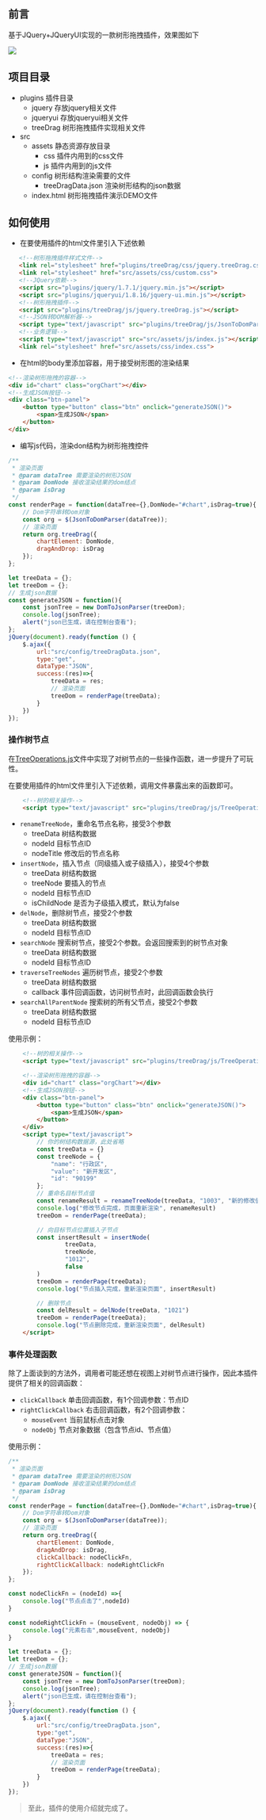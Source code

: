 ## 前言
基于JQuery+JQueryUI实现的一款树形拖拽插件，效果图如下

![](https://user-gold-cdn.xitu.io/2020/5/8/171f4b58065134b2?w=1782&h=739&f=gif&s=2214918)

## 项目目录
* plugins 插件目录
    * jquery 存放jquery相关文件
    * jqueryui 存放jqueryui相关文件
    * treeDrag 树形拖拽插件实现相关文件
* src
    * assets 静态资源存放目录
        * css 插件内用到的css文件
        * js 插件内用到的js文件
    * config 树形结构渲染需要的文件
        * treeDragData.json 渲染树形结构的json数据
    * index.html 树形拖拽插件演示DEMO文件
    
 ## 如何使用
 
 * 在要使用插件的html文件里引入下述依赖
 ```html
    <!--树形拖拽插件样式文件-->
    <link rel="stylesheet" href="plugins/treeDrag/css/jquery.treeDrag.css">
    <link rel="stylesheet" href="src/assets/css/custom.css">
    <!--JQuery依赖-->
    <script src="plugins/jquery/1.7.1/jquery.min.js"></script>
    <script src="plugins/jqueryui/1.8.16/jquery-ui.min.js"></script>
    <!--树形拖拽插件-->
    <script src="plugins/treeDrag/js/jquery.treeDrag.js"></script>
    <!--JSON转DOM解析器-->
    <script type="text/javascript" src="plugins/treeDrag/js/JsonToDomParser.js"></script>
    <!--业务逻辑-->
    <script type="text/javascript" src="src/assets/js/index.js"></script>
    <link rel="stylesheet" href="src/assets/css/index.css">
```
* 在html的body里添加容器，用于接受树形图的渲染结果

```html
<!--渲染树形拖拽的容器-->
<div id="chart" class="orgChart"></div>
<!--生成JSON按钮-->
<div class="btn-panel">
    <button type="button" class="btn" onclick="generateJSON()">
        <span>生成JSON</span>
    </button>
</div>
```
* 编写js代码，渲染don结构为树形拖拽控件
```javascript
/**
 * 渲染页面
 * @param dataTree 需要渲染的树形JSON
 * @param DomNode 接收渲染结果的dom结点
 * @param isDrag
 */
const renderPage = function(dataTree={},DomNode="#chart",isDrag=true){
    // Dom字符串转Dom对象
    const org = $(JsonToDomParser(dataTree));
    // 渲染页面
    return org.treeDrag({
        chartElement: DomNode,
        dragAndDrop: isDrag
    });
};

let treeData = {};
let treeDom = {};
// 生成json数据
const generateJSON = function(){
    const jsonTree = new DomToJsonParser(treeDom);
    console.log(jsonTree);
    alert("json已生成，请在控制台查看");
};
jQuery(document).ready(function () {
    $.ajax({
        url:"src/config/treeDragData.json",
        type:"get",
        dataType:"JSON",
        success:(res)=>{
            treeData = res;
            // 渲染页面
            treeDom = renderPage(treeData);
        }
    })
});
```

### 操作树节点
在[TreeOperations.js](plugins%2FtreeDrag%2Fjs%2FTreeOperations.js)文件中实现了对树节点的一些操作函数，进一步提升了可玩性。

在要使用插件的html文件里引入下述依赖，调用文件暴露出来的函数即可。
```html
    <!--树的相关操作-->
    <script type="text/javascript" src="plugins/treeDrag/js/TreeOperations.js"></script>
```
* `renameTreeNode`，重命名节点名称，接受3个参数
  * treeData 树结构数据
  * nodeId 目标节点ID
  * nodeTitle 修改后的节点名称
* `insertNode`，插入节点（同级插入或子级插入），接受4个参数
  * treeData 树结构数据 
  * treeNode 要插入的节点
  * nodeId 目标节点ID
  * isChildNode 是否为子级插入模式，默认为false
* `delNode`，删除树节点，接受2个参数
  * treeData 树结构数据
  * nodeId 目标节点ID
* `searchNode` 搜索树节点，接受2个参数。会返回搜索到的树节点对象
  * treeData 树结构数据
  * nodeId 目标节点ID
* `traverseTreeNodes` 遍历树节点，接受2个参数
  * treeData 树结构数据
  * callback 事件回调函数，访问树节点时，此回调函数会执行
* `searchAllParentNode` 搜索树的所有父节点，接受2个参数
  * treeData 树结构数据
  * nodeId 目标节点ID


使用示例：
```html
    <!--树的相关操作-->
    <script type="text/javascript" src="plugins/treeDrag/js/TreeOperations.js"></script>

    <!--渲染树形拖拽的容器-->
    <div id="chart" class="orgChart"></div>
    <!--生成JSON按钮-->
    <div class="btn-panel">
        <button type="button" class="btn" onclick="generateJSON()">
            <span>生成JSON</span>
        </button>
    </div>
    <script type="text/javascript">
        // 你的树结构数据源，此处省略
        const treeData = {}
        const treeNode = {
            "name": "行政区",
            "value": "新开发区",
            "id": "90199"
        };
        // 重命名目标节点值
        const renameResult = renameTreeNode(treeData, "1003", "新的修改值")
        console.log("修改节点完成，页面重新渲染", renameResult)
        treeDom = renderPage(treeData);

        // 向目标节点位置插入子节点
        const insertResult = insertNode(
                treeData,
                treeNode,
                "1012",
                false
        )
        treeDom = renderPage(treeData);
        console.log("节点插入完成，重新渲染页面", insertResult)

        // 删除节点
        const delResult = delNode(treeData, "1021")
        treeDom = renderPage(treeData);
        console.log("节点删除完成，重新渲染页面", delResult)
    </script>
```
### 事件处理函数
除了上面谈到的方法外，调用者可能还想在视图上对树节点进行操作，因此本插件提供了相关的回调函数：
* `clickCallback` 单击回调函数，有1个回调参数：节点ID
* `rightClickCallback` 右击回调函数，有2个回调参数：
  * `mouseEvent` 当前鼠标点击对象
  * `nodeObj` 节点对象数据（包含节点id、节点值）

使用示例：
```javascript
/**
 * 渲染页面
 * @param dataTree 需要渲染的树形JSON
 * @param DomNode 接收渲染结果的dom结点
 * @param isDrag
 */
const renderPage = function(dataTree={},DomNode="#chart",isDrag=true){
    // Dom字符串转Dom对象
    const org = $(JsonToDomParser(dataTree));
    // 渲染页面
    return org.treeDrag({
        chartElement: DomNode,
        dragAndDrop: isDrag,
        clickCallback: nodeClickFn,
        rightClickCallback: nodeRightClickFn
    });
};

const nodeClickFn = (nodeId) =>{
    console.log("节点点击了",nodeId)
}

const nodeRightClickFn = (mouseEvent, nodeObj) => {
    console.log("元素右击",mouseEvent, nodeObj)
}

let treeData = {};
let treeDom = {};
// 生成json数据
const generateJSON = function(){
    const jsonTree = new DomToJsonParser(treeDom);
    console.log(jsonTree);
    alert("json已生成，请在控制台查看");
};
jQuery(document).ready(function () {
    $.ajax({
        url:"src/config/treeDragData.json",
        type:"get",
        dataType:"JSON",
        success:(res)=>{
            treeData = res;
            // 渲染页面
            treeDom = renderPage(treeData);
        }
    })
});
```

> 至此，插件的使用介绍就完成了。
